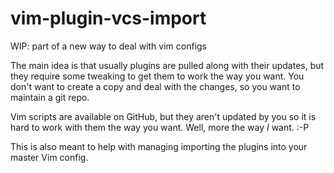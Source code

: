 vim-plugin-vcs-import
=====================

WIP: part of a new way to deal with vim configs

The main idea is that usually plugins are pulled along with their updates, but
they require some tweaking to get them to work the way you want. You don't want
to create a copy and deal with the changes, so you want to maintain a git repo.

Vim scripts are available on GitHub, but they aren't updated by you so it is
hard to work with them the way you want. Well, more the way *I* want. :-P

This is also meant to help with managing importing the plugins into your master
Vim config.
